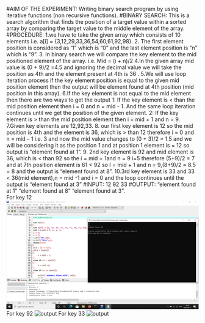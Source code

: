 #AIM OF THE EXPERIMENT: Writing binary search program by using iterative functions (non recursive functions).
#BINARY SEARCH: This is a search algorithm that finds the position of a target value within a sorted array by comparing the target value to the middle element of the array.
#PROCEDURE:
1.we have to take the given array which consists of 10 elements i.e. a[i] = {3,12,29,33,36,54,60,61,92,98}.
2. The first element position is considered as “I” which is “0” and the last element position is “n” which is “9”.
3. In binary search we will compare the key element to the mid positioned element of the array.
  i.e. Mid = (i + n)/2
4.In the given array mid value is (0 + 9)/2 =4.5 and ignoring the decimal value we will take the position as 4th and the element present at 4th is 36 .
5.We will use loop iteration process if the key element position is equal to the given mid position element then the output will be element found at 4th position (mid position in this array).
6.If the key element is not equal to the mid element then there are two ways to get the output
        1: If the key element is < than the mid position element then      i = 0 and n = mid - 1. And the same loop iteration continues until we get the position of the given element.
        2: If the key element is > than the mid position element then i = mid + 1 and n = 9.
7.Given key elements are 12,92,33.
8. our first key element is 12 so the mid position is 4th and the element is 36, which is > than 12 therefore i = 0 and n = mid – 1 i.e. 3 and now the mid value changes to (0 + 3)/2 = 1.5 and we will be considering it as the position 1 and at position 1 element is = 12 so output is “element found at 1”.
9. 2nd key element is 92 and mid element is 36, which is < than 92 so the i = mid + 1and n = 9 i=5 therefore (5+9)/2 = 7 and at 7th position element is 61 < 92 so I = mid + 1 and n = 9,(8+9)/2 = 8.5 = 8 and the output is “element found at 8”.
10.3rd key element is 33 and 33 < 36(mid element),n = mid -1 and i = 0 and the loop continues until the output is “element found at 3”
#INPUT:
12 92 33
#OUTPUT:
“element found at 1”
“element found at 8”
“element found at 3”.      
For key 12
![output](binaryiterative12.png)
For key 92
![output](binaryiterative92.png)
For key 33
![output](binaryiterative33.png)

